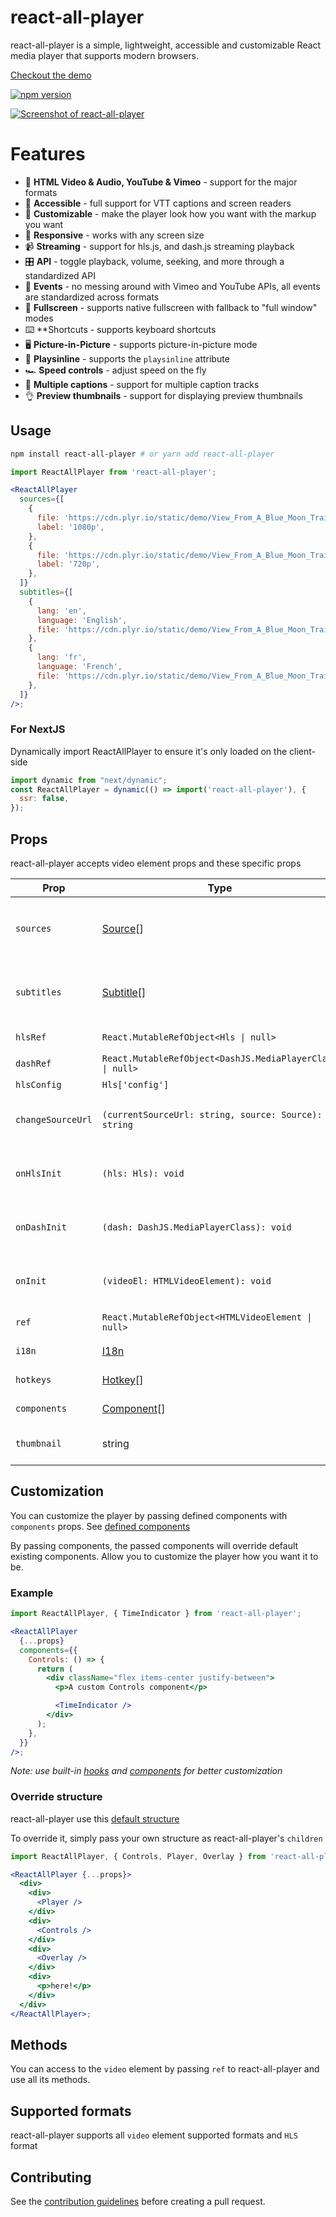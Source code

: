 # react-all-player

react-all-player is a simple, lightweight, accessible and customizable React media player that supports modern browsers.

[Checkout the demo](https://reactallplayer.asadk.dev)

[![npm version](https://img.shields.io/npm/v/react-all-player.svg)](https://www.npmjs.com/package/react-all-player) 

[![Screenshot of react-all-player ](https://iili.io/d9HeQAN.md.png)](https://reactallplayer.asadk.dev)
# Features

- 📼 **HTML Video & Audio, YouTube & Vimeo** - support for the major formats
- 💪 **Accessible** - full support for VTT captions and screen readers
- 🔧 **Customizable** - make the player look how you want with the markup you want
- 📱 **Responsive** - works with any screen size
- 📹 **Streaming** - support for hls.js, and dash.js streaming playback
- 🎛 **API** - toggle playback, volume, seeking, and more through a standardized API
- 🎤 **Events** - no messing around with Vimeo and YouTube APIs, all events are standardized across formats
- 🔎 **Fullscreen** - supports native fullscreen with fallback to "full window" modes
- ⌨️ **Shortcuts - supports keyboard shortcuts
- 🖥 **Picture-in-Picture** - supports picture-in-picture mode
- 📱 **Playsinline** - supports the `playsinline` attribute
- 🏎 **Speed controls** - adjust speed on the fly
- 📖 **Multiple captions** - support for multiple caption tracks
- 👌 **Preview thumbnails** - support for displaying preview thumbnails

## Usage

```bash
npm install react-all-player # or yarn add react-all-player
```

```jsx
import ReactAllPlayer from 'react-all-player';

<ReactAllPlayer
  sources={[
    {
      file: 'https://cdn.plyr.io/static/demo/View_From_A_Blue_Moon_Trailer-1080p.mp4',
      label: '1080p',
    },
    {
      file: 'https://cdn.plyr.io/static/demo/View_From_A_Blue_Moon_Trailer-720p.mp4',
      label: '720p',
    },
  ]}
  subtitles={[
    {
      lang: 'en',
      language: 'English',
      file: 'https://cdn.plyr.io/static/demo/View_From_A_Blue_Moon_Trailer-HD.en.vtt',
    },
    {
      lang: 'fr',
      language: 'French',
      file: 'https://cdn.plyr.io/static/demo/View_From_A_Blue_Moon_Trailer-HD.fr.vtt',
    },
  ]}
/>;
```

### For NextJS 
Dynamically import ReactAllPlayer to ensure it's only loaded on the client-side
```jsx
import dynamic from "next/dynamic";
const ReactAllPlayer = dynamic(() => import('react-all-player'), {
  ssr: false,
});
```

## Props

react-all-player accepts video element props and these specific props

| Prop              | Type                                                                                                   | Description                                                 | Default                                                                                                         | Required |
| ----------------- | ------------------------------------------------------------------------------------------------------ | ----------------------------------------------------------- | --------------------------------------------------------------------------------------------------------------- | -------- |
| `sources`         | [Source](https://github.com/asadbek064/react-all-player/blob/main/src/types/types.ts#L1)[]                     | An array of sources contain `file`, `label` and `type`      | `null`                                                                                                          | `true`   |
| `subtitles`       | [Subtitle](https://github.com/asadbek064/react-all-player/blob/main/src/types/types.ts#L6)[]                   | An array of subtitles contain `file`, `lang` and `language` | `null`                                                                                                          | `false`  |
| `hlsRef`          | `React.MutableRefObject<Hls \| null>`                                                                  | `hls.js` instance ref                                       | `React.createRef()`                                                                                             | `false`  |
| `dashRef`         | `React.MutableRefObject<DashJS.MediaPlayerClass \| null>`                                              | `dashjs` instance ref                                       | `React.createRef()`                                                                                             | `false`  |
| `hlsConfig`       | `Hls['config']`                                                                                        | `hls.js` config                                             | `{}`                                                                                                            | `false`  |
| `changeSourceUrl` | `(currentSourceUrl: string, source: Source): string`                                                   | A function that modify given source url (`hls` only)        | `() => null`                                                                                                    | `false`  |
| `onHlsInit`       | `(hls: Hls): void`                                                                                     | A function that called after hls.js initialization          | `() => null`                                                                                                    | `false`  |
| `onDashInit`      | `(dash: DashJS.MediaPlayerClass): void`                                                                | A function that called after dashjs initialization          | `() => null`                                                                                                    | `false`  |
| `onInit`          | `(videoEl: HTMLVideoElement): void`                                                                    | A function that called after video initialization           | `() => null`                                                                                                    | `false`  |
| `ref`             | `React.MutableRefObject<HTMLVideoElement \| null>`                                                     | `video` element ref                                         | `null`                                                                                                          | `false`  |
| `i18n`            | [I18n](https://github.com/asadbek064/react-all-player/blob/main/src/contexts/VideoPropsContext.tsx#L41)        | Translations                                                | [Default Translations](https://github.com/asadbek064/react-all-player/blob/main/src/contexts/VideoPropsContext.tsx#L69) | `false`  |
| `hotkeys`         | [Hotkey](https://github.com/asadbek064/react-all-player/blob/main/src/types/types.ts#L25)[]                    | Hotkeys (shortcuts)                                         | [Default Hotkeys](https://github.com/asadbek064/react-all-player/blob/main/src/contexts/VideoPropsContext.tsx#L99)      | `false`  |
| `components`      | [Component](https://github.com/asadbek064/react-all-player/blob/main/src/contexts/VideoPropsContext.tsx#L99)[] | See [Customization](#customization)                         | [Default components](https://github.com/asadbek064/react-all-player/blob/main/src/contexts/VideoPropsContext.tsx#L46)   | `false`  |
| `thumbnail`       | string                                                                                                 | Thumbnails on progress bar hover                            | `null`                                                                                                          | `false`  |

## Customization

You can customize the player by passing defined components with `components` props. See [defined components](https://github.com/asadbek064/react-all-player/blob/main/src/contexts/VideoPropsContext.tsx#L46)

By passing components, the passed components will override default existing components. Allow you to customize the player how you want it to be.

### Example

```jsx
import ReactAllPlayer, { TimeIndicator } from 'react-all-player';

<ReactAllPlayer
  {...props}
  components={{
    Controls: () => {
      return (
        <div className="flex items-center justify-between">
          <p>A custom Controls component</p>

          <TimeIndicator />
        </div>
      );
    },
  }}
/>;
```

_Note: use built-in [hooks](https://github.com/asadbek064/react-all-player/tree/main/src/hooks) and [components](https://github.com/asadbek064/react-all-player/tree/main/src/components) for better customization_

### Override structure

react-all-player use this [default structure](https://github.com/asadbek064/react-all-player/blob/main/src/components/DefaultUI/DefaultUI.tsx)

To override it, simply pass your own structure as react-all-player's `children`

```jsx
import ReactAllPlayer, { Controls, Player, Overlay } from 'react-all-player';

<ReactAllPlayer {...props}>
  <div>
    <div>
      <Player />
    </div>
    <div>
      <Controls />
    </div>
    <div>
      <Overlay />
    </div>
    <div>
      <p>here!</p>
    </div>
  </div>
</ReactAllPlayer>;
```

## Methods

You can access to the `video` element by passing `ref` to react-all-player and use all its methods.

## Supported formats

react-all-player supports all `video` element supported formats and `HLS` format

## Contributing

See the [contribution guidelines](https://github.com/asadbek064/react-all-player/blob/fcb06801a60a8df033832333b990409a090558e9/CONTRIBUTING.md) before creating a pull request.
